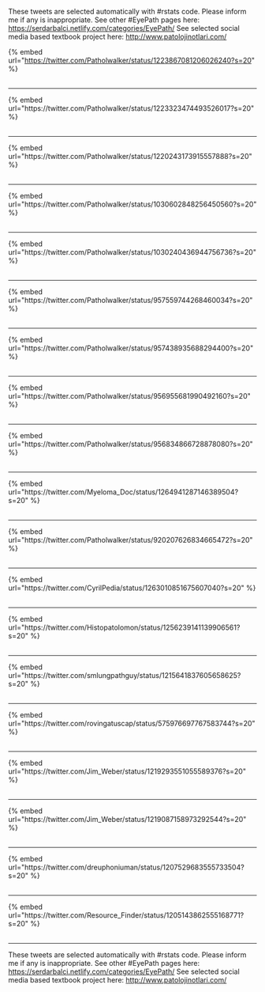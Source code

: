 

These tweets are selected automatically with #rstats code. Please inform me if any is inappropriate.
See other #EyePath pages here: https://serdarbalci.netlify.com/categories/EyePath/ 
See selected social media based textbook project here: http://www.patolojinotlari.com/

{% embed url="https://twitter.com/Patholwalker/status/1223867081206026240?s=20" %}<br>
<br>
<hr>
{% embed url="https://twitter.com/Patholwalker/status/1223323474493526017?s=20" %}<br>
<br>
<hr>
{% embed url="https://twitter.com/Patholwalker/status/1220243173915557888?s=20" %}<br>
<br>
<hr>
{% embed url="https://twitter.com/Patholwalker/status/1030602848256450560?s=20" %}<br>
<br>
<hr>
{% embed url="https://twitter.com/Patholwalker/status/1030240436944756736?s=20" %}<br>
<br>
<hr>
{% embed url="https://twitter.com/Patholwalker/status/957559744268460034?s=20" %}<br>
<br>
<hr>
{% embed url="https://twitter.com/Patholwalker/status/957438935688294400?s=20" %}<br>
<br>
<hr>
{% embed url="https://twitter.com/Patholwalker/status/956955681990492160?s=20" %}<br>
<br>
<hr>
{% embed url="https://twitter.com/Patholwalker/status/956834866728878080?s=20" %}<br>
<br>
<hr>
{% embed url="https://twitter.com/Myeloma_Doc/status/1264941287146389504?s=20" %}<br>
<br>
<hr>
{% embed url="https://twitter.com/Patholwalker/status/920207626834665472?s=20" %}<br>
<br>
<hr>
{% embed url="https://twitter.com/CyrilPedia/status/1263010851675607040?s=20" %}<br>
<br>
<hr>
{% embed url="https://twitter.com/Histopatolomon/status/1256239141139906561?s=20" %}<br>
<br>
<hr>
{% embed url="https://twitter.com/smlungpathguy/status/1215641837605658625?s=20" %}<br>
<br>
<hr>
{% embed url="https://twitter.com/rovingatuscap/status/575976697767583744?s=20" %}<br>
<br>
<hr>
{% embed url="https://twitter.com/Jim_Weber/status/1219293551055589376?s=20" %}<br>
<br>
<hr>
{% embed url="https://twitter.com/Jim_Weber/status/1219087158973292544?s=20" %}<br>
<br>
<hr>
{% embed url="https://twitter.com/dreuphoniuman/status/1207529683555733504?s=20" %}<br>
<br>
<hr>
{% embed url="https://twitter.com/Resource_Finder/status/1205143862555168771?s=20" %}<br>
<br>
<hr>


These tweets are selected automatically with #rstats code. Please inform me if any is inappropriate.
See other #EyePath pages here: https://serdarbalci.netlify.com/categories/EyePath/ 
See selected social media based textbook project here: http://www.patolojinotlari.com/
